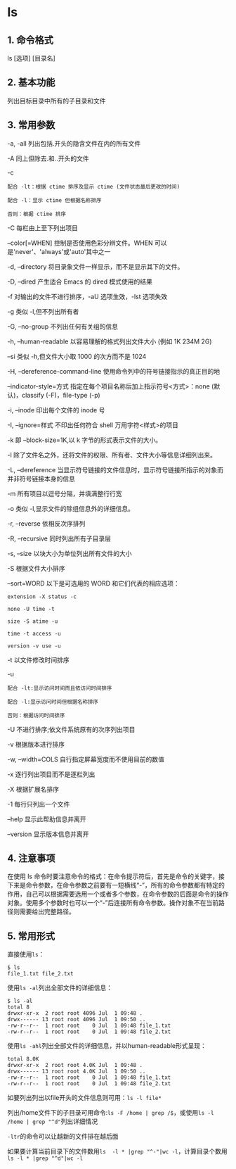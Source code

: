 # ls

## 1. 命令格式

ls [选项] [目录名]

## 2. 基本功能

列出目标目录中所有的子目录和文件

## 3. 常用参数

-a, -all 列出包括.开头的隐含文件在内的所有文件

-A 同上但除去.和..开头的文件

-c

```text
配合 -lt：根据 ctime 排序及显示 ctime (文件状态最后更改的时间)

配合 -l：显示 ctime 但根据名称排序

否则：根据 ctime 排序
```

-C 每栏由上至下列出项目

–color[=WHEN] 控制是否使用色彩分辨文件。WHEN 可以是'never'、'always'或'auto'其中之一

-d, –directory 将目录象文件一样显示，而不是显示其下的文件。

-D, –dired 产生适合 Emacs 的 dired 模式使用的结果

-f 对输出的文件不进行排序，-aU 选项生效，-lst 选项失效

-g 类似 -l,但不列出所有者

-G, –no-group 不列出任何有关组的信息

-h, –human-readable 以容易理解的格式列出文件大小 (例如 1K 234M 2G)

–si 类似 -h,但文件大小取 1000 的次方而不是 1024

-H, –dereference-command-line 使用命令列中的符号链接指示的真正目的地

–indicator-style=方式 指定在每个项目名称后加上指示符号<方式>：none (默认)，classify (-F)，file-type (-p)

-i, –inode 印出每个文件的 inode 号

-I, –ignore=样式 不印出任何符合 shell 万用字符<样式>的项目

-k 即 –block-size=1K,以 k 字节的形式表示文件的大小。

-l 除了文件名之外，还将文件的权限、所有者、文件大小等信息详细列出来。

-L, –dereference 当显示符号链接的文件信息时，显示符号链接所指示的对象而并非符号链接本身的信息

-m 所有项目以逗号分隔，并填满整行行宽

-o 类似 -l,显示文件的除组信息外的详细信息。

-r, –reverse 依相反次序排列

-R, –recursive 同时列出所有子目录层

-s, –size 以块大小为单位列出所有文件的大小

-S 根据文件大小排序

–sort=WORD 以下是可选用的 WORD 和它们代表的相应选项：

```text
extension -X status -c

none -U time -t

size -S atime -u

time -t access -u

version -v use -u
```

-t 以文件修改时间排序

-u

```text
配合 -lt:显示访问时间而且依访问时间排序

配合 -l:显示访问时间但根据名称排序

否则：根据访问时间排序
```

-U 不进行排序;依文件系统原有的次序列出项目

-v 根据版本进行排序

-w, –width=COLS 自行指定屏幕宽度而不使用目前的数值

-x 逐行列出项目而不是逐栏列出

-X 根据扩展名排序

-1 每行只列出一个文件

–help 显示此帮助信息并离开

–version 显示版本信息并离开

## 4. 注意事项

在使用 ls 命令时要注意命令的格式：在命令提示符后，首先是命令的关键字，接下来是命令参数，在命令参数之前要有一短横线“-”，所有的命令参数都有特定的作用，自己可以根据需要选用一个或者多个参数，在命令参数的后面是命令的操作对象。使用多个参数时也可以一个“-”后连接所有命令参数。操作对象不在当前路径则需要给出完整路径。

## 5. 常用形式

直接使用`ls`：

```console
$ ls
file_1.txt file_2.txt
```

使用`ls -al`列出全部文件的详细信息：

```console
$ ls -al
total 8
drwxr-xr-x  2 root root 4096 Jul  1 09:48 .
drwx------ 13 root root 4096 Jul  1 09:50 ..
-rw-r--r--  1 root root    0 Jul  1 09:48 file_1.txt
-rw-r--r--  1 root root    0 Jul  1 09:48 file_2.txt
```

使用`ls -ahl`列出全部文件的详细信息，并以human-readable形式呈现：

```console
total 8.0K
drwxr-xr-x  2 root root 4.0K Jul  1 09:48 .
drwx------ 13 root root 4.0K Jul  1 09:50 ..
-rw-r--r--  1 root root    0 Jul  1 09:48 file_1.txt
-rw-r--r--  1 root root    0 Jul  1 09:48 file_2.txt
```

如要列出列出以file开头的文件信息则可用：`ls -l file*`

列出/home文件下的子目录可用命令:`ls -F /home | grep /$`，或使用`ls -l /home | grep "^d"`列出详细情况

`-ltr`的命令可以让越新的文件排在越后面

如果要计算当前目录下的文件数用`ls  -l * |grep "^-"|wc -l`，计算目录个数用`ls -l * |grep "^d"|wc -l`
